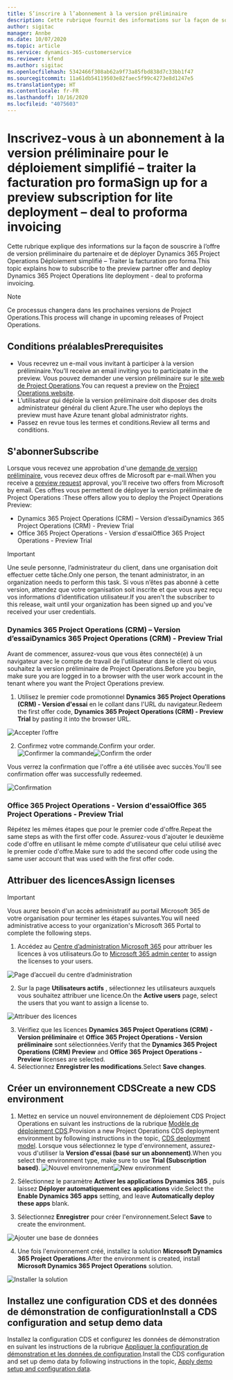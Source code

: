 ```yaml
---
title: S’inscrire à l’abonnement à la version préliminaire
description: Cette rubrique fournit des informations sur la façon de souscrire et de déployer le déploiement simplifié de Project Operations – Traiter la facturation pro forma.
author: sigitac
manager: Annbe
ms.date: 10/07/2020
ms.topic: article
ms.service: dynamics-365-customerservice
ms.reviewer: kfend
ms.author: sigitac
ms.openlocfilehash: 5342466f308ab62a9f73a85fbd838d7c33bb1f47
ms.sourcegitcommit: 11a61db54119503e82faec5f99c4273e8d1247e5
ms.translationtype: HT
ms.contentlocale: fr-FR
ms.lasthandoff: 10/16/2020
ms.locfileid: "4075603"
---
```

# <a name="sign-up-for-a-preview-subscription-for-lite-deployment--deal-to-proforma-invoicing"></a><span data-ttu-id="34d72-103">Inscrivez-vous à un abonnement à la version préliminaire pour le déploiement simplifié – traiter la facturation pro forma</span><span class="sxs-lookup"><span data-stu-id="34d72-103">Sign up for a preview subscription for lite deployment – deal to proforma invoicing</span></span>

<span data-ttu-id="34d72-104">Cette rubrique explique des informations sur la façon de souscrire à l’offre de version préliminaire du partenaire et de déployer Dynamics 365 Project Operations Déploiement simplifié – Traiter la facturation pro forma.</span><span class="sxs-lookup"><span data-stu-id="34d72-104">This topic explains how to subscribe to the preview partner offer and deploy Dynamics 365 Project Operations lite deployment - deal to proforma invoicing.</span></span>

> [!NOTE]
> <span data-ttu-id="34d72-105">Ce processus changera dans les prochaines versions de Project Operations.</span><span class="sxs-lookup"><span data-stu-id="34d72-105">This process will change in upcoming releases of Project Operations.</span></span>

## <a name="prerequisites"></a><span data-ttu-id="34d72-106">Conditions préalables</span><span class="sxs-lookup"><span data-stu-id="34d72-106">Prerequisites</span></span>

- <span data-ttu-id="34d72-107">Vous recevrez un e-mail vous invitant à participer à la version préliminaire.</span><span class="sxs-lookup"><span data-stu-id="34d72-107">You'll receive an email inviting you to participate in the preview.</span></span> <span data-ttu-id="34d72-108">Vous pouvez demander une version préliminaire sur le [site web de Project Operations](https://dynamics.microsoft.com/en-us/project-operations/overview/).</span><span class="sxs-lookup"><span data-stu-id="34d72-108">You can request a preview on the [Project Operations website](https://dynamics.microsoft.com/en-us/project-operations/overview/).</span></span>
- <span data-ttu-id="34d72-109">L’utilisateur qui déploie la version préliminaire doit disposer des droits administrateur général du client Azure.</span><span class="sxs-lookup"><span data-stu-id="34d72-109">The user who deploys the preview must have Azure tenant global administrator rights.</span></span>
- <span data-ttu-id="34d72-110">Passez en revue tous les termes et conditions.</span><span class="sxs-lookup"><span data-stu-id="34d72-110">Review all terms and conditions.</span></span>

## <a name="subscribe"></a><span data-ttu-id="34d72-111">S'abonner</span><span class="sxs-lookup"><span data-stu-id="34d72-111">Subscribe</span></span>

<span data-ttu-id="34d72-112">Lorsque vous recevez une approbation d'une [demande de version préliminaire](https://forms.office.com/FormsPro/Pages/ResponsePage.aspx?id=v4j5cvGGr0GRqy180BHbR56j8lZs0FdAvwT75_WNFyxUMkRDV1NYQU5TNjE2VjhKOVBUNVg2R0s1NC4u), vous recevez deux offres de Microsoft par e-mail.</span><span class="sxs-lookup"><span data-stu-id="34d72-112">When you receive a [preview request](https://forms.office.com/FormsPro/Pages/ResponsePage.aspx?id=v4j5cvGGr0GRqy180BHbR56j8lZs0FdAvwT75_WNFyxUMkRDV1NYQU5TNjE2VjhKOVBUNVg2R0s1NC4u) approval, you'll receive two offers from Microsoft by email.</span></span> <span data-ttu-id="34d72-113">Ces offres vous permettent de déployer la version préliminaire de Project Operations :</span><span class="sxs-lookup"><span data-stu-id="34d72-113">These offers allow you to deploy the Project Operations Preview:</span></span>

- <span data-ttu-id="34d72-114">Dynamics 365 Project Operations (CRM) – Version d’essai</span><span class="sxs-lookup"><span data-stu-id="34d72-114">Dynamics 365 Project Operations (CRM) - Preview Trial</span></span>
- <span data-ttu-id="34d72-115">Office 365 Project Operations - Version d'essai</span><span class="sxs-lookup"><span data-stu-id="34d72-115">Office 365 Project Operations - Preview Trial</span></span>

> [!IMPORTANT]
> <span data-ttu-id="34d72-116">Une seule personne, l’administrateur du client, dans une organisation doit effectuer cette tâche.</span><span class="sxs-lookup"><span data-stu-id="34d72-116">Only one person, the tenant administrator, in an organization needs to perform this task.</span></span> <span data-ttu-id="34d72-117">Si vous n’êtes pas abonné à cette version, attendez que votre organisation soit inscrite et que vous ayez reçu vos informations d’identification utilisateur.</span><span class="sxs-lookup"><span data-stu-id="34d72-117">If you aren't the subscriber to this release, wait until your organization has been signed up and you've received your user credentials.</span></span>

### <a name="dynamics-365-project-operations-crm---preview-trial"></a><span data-ttu-id="34d72-118">Dynamics 365 Project Operations (CRM) – Version d’essai</span><span class="sxs-lookup"><span data-stu-id="34d72-118">Dynamics 365 Project Operations (CRM) - Preview Trial</span></span> 

<span data-ttu-id="34d72-119">Avant de commencer, assurez-vous que vous êtes connecté(e) à un navigateur avec le compte de travail de l'utilisateur dans le client où vous souhaitez la version préliminaire de Project Operations.</span><span class="sxs-lookup"><span data-stu-id="34d72-119">Before you begin, make sure you are logged in to a browser with the user work account in the tenant where you want the Project Operations preview.</span></span>

1. <span data-ttu-id="34d72-120">Utilisez le premier code promotionnel **Dynamics 365 Project Operations (CRM) - Version d'essai** en le collant dans l'URL du navigateur.</span><span class="sxs-lookup"><span data-stu-id="34d72-120">Redeem the first offer code, **Dynamics 365 Project Operations (CRM) - Preview Trial** by pasting it into the browser URL.</span></span>

![Accepter l’offre](./media/16RedeemFirstOfferNew.png)

2. <span data-ttu-id="34d72-122">Confirmez votre commande.</span><span class="sxs-lookup"><span data-stu-id="34d72-122">Confirm your order.</span></span>
<span data-ttu-id="34d72-123">![Confirmer la commande](./media/17ConfirmOrderNew.png)</span><span class="sxs-lookup"><span data-stu-id="34d72-123">![Confirm the order](./media/17ConfirmOrderNew.png)</span></span>

<span data-ttu-id="34d72-124">Vous verrez la confirmation que l'offre a été utilisée avec succès.</span><span class="sxs-lookup"><span data-stu-id="34d72-124">You'll see confirmation offer was successfully redeemed.</span></span>

![Confirmation](./media/18OrderConfirmationNew.png)

### <a name="office-365-project-operations---preview-trial"></a><span data-ttu-id="34d72-126">Office 365 Project Operations - Version d'essai</span><span class="sxs-lookup"><span data-stu-id="34d72-126">Office 365 Project Operations - Preview Trial</span></span>

<span data-ttu-id="34d72-127">Répétez les mêmes étapes que pour le premier code d'offre.</span><span class="sxs-lookup"><span data-stu-id="34d72-127">Repeat the same steps as with the first offer code.</span></span> <span data-ttu-id="34d72-128">Assurez-vous d'ajouter le deuxième code d'offre en utilisant le même compte d'utilisateur que celui utilisé avec le premier code d'offre.</span><span class="sxs-lookup"><span data-stu-id="34d72-128">Make sure to add the second offer code using the same user account that was used with the first offer code.</span></span>

## <a name="assign-licenses"></a><span data-ttu-id="34d72-129">Attribuer des licences</span><span class="sxs-lookup"><span data-stu-id="34d72-129">Assign licenses</span></span>

> [!IMPORTANT]
> <span data-ttu-id="34d72-130">Vous aurez besoin d'un accès administratif au portail Microsoft 365 de votre organisation pour terminer les étapes suivantes.</span><span class="sxs-lookup"><span data-stu-id="34d72-130">You will need administrative access to your organization's Microsoft 365 Portal to complete the following steps.</span></span>


1. <span data-ttu-id="34d72-131">Accédez au [Centre d’administration Microsoft 365](https://portal.office.com/) pour attribuer les licences à vos utilisateurs.</span><span class="sxs-lookup"><span data-stu-id="34d72-131">Go to [Microsoft 365 admin center](https://portal.office.com/) to assign the licenses to your users.</span></span>

![Page d’accueil du centre d’administration](./media/14AdminPortal.png)

2. <span data-ttu-id="34d72-133">Sur la page **Utilisateurs actifs** , sélectionnez les utilisateurs auxquels vous souhaitez attribuer une licence.</span><span class="sxs-lookup"><span data-stu-id="34d72-133">On the **Active users** page, select the users that you want to assign a license to.</span></span>

![Attribuer des licences](./media/15AssignLicenses.png)

3. <span data-ttu-id="34d72-135">Vérifiez que les licences **Dynamics 365 Project Operations (CRM) - Version préliminaire** et **Office 365 Project Operations - Version préliminaire** sont sélectionnées.</span><span class="sxs-lookup"><span data-stu-id="34d72-135">Verify that the **Dynamics 365 Project Operations (CRM) Preview** and **Office 365 Project Operations - Preview** licenses are selected.</span></span> 
4. <span data-ttu-id="34d72-136">Sélectionnez **Enregistrer les modifications**.</span><span class="sxs-lookup"><span data-stu-id="34d72-136">Select **Save changes**.</span></span>

## <a name="create-a-new-cds-environment"></a><span data-ttu-id="34d72-137">Créer un environnement CDS</span><span class="sxs-lookup"><span data-stu-id="34d72-137">Create a new CDS environment</span></span>

1. <span data-ttu-id="34d72-138">Mettez en service un nouvel environnement de déploiement CDS Project Operations en suivant les instructions de la rubrique [Modèle de déploiement CDS](lite-deployment.md).</span><span class="sxs-lookup"><span data-stu-id="34d72-138">Provision a new Project Operations CDS deployment environment by following instructions in the topic, [CDS deployment model](lite-deployment.md).</span></span> <span data-ttu-id="34d72-139">Lorsque vous sélectionnez le type d'environnement, assurez-vous d'utiliser la **Version d'essai (basé sur un abonnement)**.</span><span class="sxs-lookup"><span data-stu-id="34d72-139">When you select the environment type, make sure to use **Trial (Subscription based)**.</span></span>
<span data-ttu-id="34d72-140">![Nouvel environnement](./media/19CreateEnvironment.png)</span><span class="sxs-lookup"><span data-stu-id="34d72-140">![New environment](./media/19CreateEnvironment.png)</span></span>

2. <span data-ttu-id="34d72-141">Sélectionnez le paramètre **Activer les applications Dynamics 365** , puis laissez **Déployer automatiquement ces applications** vide.</span><span class="sxs-lookup"><span data-stu-id="34d72-141">Select the **Enable Dynamics 365 apps** setting, and leave **Automatically deploy these apps** blank.</span></span>  
3. <span data-ttu-id="34d72-142">Sélectionnez **Enregistrer** pour créer l'environnement.</span><span class="sxs-lookup"><span data-stu-id="34d72-142">Select **Save** to create the environment.</span></span>

![Ajouter une base de données](./media/20CreateEnvironment1.png)

4. <span data-ttu-id="34d72-144">Une fois l'environnement créé, installez la solution **Microsoft Dynamics 365 Project Operations**.</span><span class="sxs-lookup"><span data-stu-id="34d72-144">After the environment is created, install **Microsoft Dynamics 365 Project Operations** solution.</span></span> 

![Installer la solution](./media/21InstallSolution.png)

## <a name="install-a-cds-configuration-and-setup-demo-data"></a><span data-ttu-id="34d72-146">Installez une configuration CDS et des données de démonstration de configuration</span><span class="sxs-lookup"><span data-stu-id="34d72-146">Install a CDS configuration and setup demo data</span></span>

<span data-ttu-id="34d72-147">Installez la configuration CDS et configurez les données de démonstration en suivant les instructions de la rubrique [Appliquer la configuration de démonstration et les données de configuration](lite-apply-demo-setup-config-data.md).</span><span class="sxs-lookup"><span data-stu-id="34d72-147">Install the CDS configuration and set up demo data by following instructions in the topic, [Apply demo setup and configuration data](lite-apply-demo-setup-config-data.md).</span></span>
